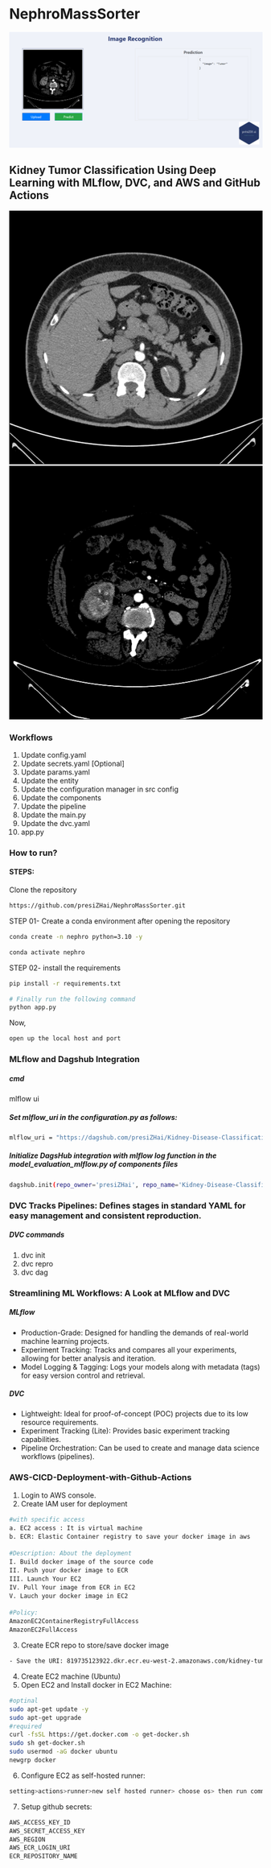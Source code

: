 # NephroMassSorter
![Kidney Tumor Classifier](templates/images/renaltumorclassifier.png)

## Kidney Tumor Classification Using Deep Learning with MLflow, DVC, and AWS and GitHub Actions

![Normal Kidney](templates/images/Normal.jpg)         ![Cancerous Kidney](templates/images/Tumor.jpg)

### Workflows
1. Update config.yaml
2. Update secrets.yaml [Optional]
3. Update params.yaml
4. Update the entity
5. Update the configuration manager in src config
6. Update the components
7. Update the pipeline
8. Update the main.py
9. Update the dvc.yaml
10. app.py

### How to run?

#### STEPS:

Clone the repository

```bash
https://github.com/presiZHai/NephroMassSorter.git
```

STEP 01- Create a conda environment after opening the repository
```bash
conda create -n nephro python=3.10 -y
```
```bash
conda activate nephro
```

STEP 02- install the requirements
```bash
pip install -r requirements.txt
```
```bash
# Finally run the following command
python app.py
```

Now,
```bash
open up the local host and port
```

### MLflow and Dagshub Integration

##### cmd

mlflow ui

##### Set mlflow_uri in the configuration.py as follows:
```bash
mlflow_uri = "https://dagshub.com/presiZHai/Kidney-Disease-Classification.mlflow"
```
##### Initialize DagsHub integration with mlflow log function in the model_evaluation_mlflow.py of components files
```bash
dagshub.init(repo_owner='presiZHai', repo_name='Kidney-Disease-Classification', mlflow=True)
```

### DVC Tracks Pipelines: Defines stages in standard YAML for easy management and consistent reproduction.
##### DVC commands
1. dvc init
2. dvc repro
3. dvc dag

### Streamlining ML Workflows: A Look at MLflow and DVC 
##### MLflow
* Production-Grade: Designed for handling the demands of real-world machine learning projects.
* Experiment Tracking: Tracks and compares all your experiments, allowing for better analysis and iteration.
* Model Logging & Tagging: Logs your models along with metadata (tags) for easy version control and retrieval.

##### DVC
* Lightweight: Ideal for proof-of-concept (POC) projects due to its low resource requirements.
* Experiment Tracking (Lite): Provides basic experiment tracking capabilities.
* Pipeline Orchestration: Can be used to create and manage data science workflows (pipelines).

### AWS-CICD-Deployment-with-Github-Actions
1. Login to AWS console.
2. Create IAM user for deployment
```bash
#with specific access
a. EC2 access : It is virtual machine
b. ECR: Elastic Container registry to save your docker image in aws

#Description: About the deployment
I. Build docker image of the source code
II. Push your docker image to ECR
III. Launch Your EC2 
IV. Pull Your image from ECR in EC2
V. Lauch your docker image in EC2

#Policy:
AmazonEC2ContainerRegistryFullAccess
AmazonEC2FullAccess
```
3. Create ECR repo to store/save docker image
```bash
- Save the URI: 819735123922.dkr.ecr.eu-west-2.amazonaws.com/kidney-tumour
```
4. Create EC2 machine (Ubuntu)
5. Open EC2 and Install docker in EC2 Machine:
```bash
#optinal
sudo apt-get update -y
sudo apt-get upgrade
#required
curl -fsSL https://get.docker.com -o get-docker.sh
sudo sh get-docker.sh
sudo usermod -aG docker ubuntu
newgrp docker
```

6. Configure EC2 as self-hosted runner:
```bash
setting>actions>runner>new self hosted runner> choose os> then run command one by one
```
7. Setup github secrets:
```bash
AWS_ACCESS_KEY_ID
AWS_SECRET_ACCESS_KEY
AWS_REGION 
AWS_ECR_LOGIN_URI 
ECR_REPOSITORY_NAME
``` 
